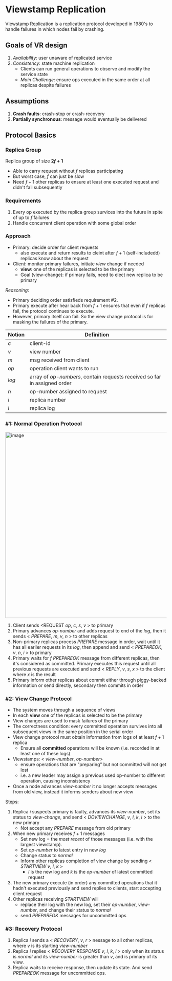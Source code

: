 # Viewstamp Replication 
Viewstamp Replication is a replication protocol developed in 1980's to handle failures in which nodes fail by crashing. 

## Goals of VR design 
1. _Availability_: user unaware of replicated service
2. _Consistency_: state machine replication
    - Clients can run general operations to observe and modify the service state
    - _Main Challenge_: ensure ops executed in the same order at all replicas despite failures


## Assumptions 
1. **Crash faults**: crash-stop or crash-recovery
2. **Partially synchronous**: message would eventually be delivered

## Protocol Basics 
### Replica Group 
Replica group of size **$2f+1$**
*   Able to carry request without $f$ replicas participating
*   But worst case, $f$ can just be slow
*   Need $f+1$ other replicas to ensure at least one executed request and didn't fail subsequently 

### Requirements 
1. Every op executed by the replica group survices into the future in spite of up to $f$ failures 
2. Handle concurrent client operation with some global order

### Approach 
* Primary: decide order for client requests
    *  also execute and return results to cleint after $f+1$ (self-includedd) replicas know about the request
* Client: monitor primary failures, initiate _view_ change if needed
    *  **view**: one of the replicas is selected to be the primary
    *  Goal (view-change): if primary fails, need to elect new replica to be primary 

_Reasoning_:
* Primary deciding order satisfieds requirement #2.
* Primary execute after hear back from $f+1$ ensures that even if $f$ replicas fail, the protocol continues to execute.
* However, primary itself can fail. So the view change protocol is for masking the failures of the primary. 

| Notion   |     Definition     | 
|----------| -------------|
| $c$ |  client-id | 
| $v$ |  view number | 
| $m$ |  msg received from client | 
| _op_ |  operation client wants to run | 
|_log_ | array of _op-numbers_, contain requests received so far in assigned order | 
| $n$ |  op-number assigned to request | 
| $i$ |  replica number | 
| $l$ |  replica log |

### #1: Normal Operation Protocol 
<img width="579" alt="image" src="https://github.com/lynnliu030/os-prelim/assets/39693493/23dcbb8e-c1b2-48ee-ad19-f1405a15bafd">


1. Client sends <REQUEST _op_, $c$, $s$, $v$ > to primary
2. Primary advances _op-number_ and adds request to end of the _log_, then it sends < $PREPARE$, $m$, $v$, $n$ > to other replicas
3. Non-primary replicas process $PREPARE$ message in order, wait until it has all eariler requests in its _log_, then append and send < $PREPAREOK$, $v$, $n$, $i$ > to primary
4. Primary waits for $f$ $PREPAREOK$ message from different replicas, then it's considered as committed. Primary executes this request until all previous requests are executed and send < $REPLY$, $v$, $s$, $x$ > to the client where $x$ is the result
5. Primary inform other replicas about commit either through piggy-backed information or send directly, secondary then commits in order

### #2: View Change Protocol 
* The system moves through a sequence of views
* In each **view** one of the replicas is selected to be the primary
* View changes are used to mask failures of the primary
* The correctness condition: every committed operation survives into all subsequent views in the same position in the serial order
* View change protocol must obtain information from logs of at least $f+1$ replica
    * Ensure all **committed** operations will be known (i.e. recorded in at least one of these logs)
* Viewstamps: < _view-number_, _op-number_>   
    *  ensure operations that are "preparing" but not committed will not get lost
    *  i.e. a new leader may assign a previous used op-number to different operation, causing inconsistency
*  Once a node advances _view-number_ it no longer accepts messages from old view, instead it informs senders about new view 
 
Steps:
1. Replica $i$ suspects primary is faulty, advances its _view-number_, set its status to _view-change_, and send < $DOVIEWCHANGE$, $v$, $l$, $k$, $i$ > to the new primary
   *  Not accept any $PREPARE$ message from old primary 
2. When new primary receives $f+1$ messages
   *  Set new log = the _most recent_ of those messages (i.e. with the largest viewstamp).
   *  Set _op-number_ to latest entry in new _log_
   *  Change status to _normal_
   *  Inform other replicas completion of view change by sending < $STARTVIEW$ $v$, $l$, $k$ >
       *  $l$ is the new log and $k$ is the _op-number_ of latest committed request
3. The new primary execute (in order) any committed operations that it hadn't executed previously and send replies to clients, start accepting client request
4. Other replicas receiving $STARTVIEW$ will
   *  replace their log with the new log, set their _op-number_, _view-number_, and change their status to _normal_
   *  send $PREPAREOK$ messages for uncommitted ops 

### #3: Recovery Protocol 
1. Replica $i$ sends a < $RECOVERY$, $v$, $r$ > nessage to all other replicas, where $v$ is its starting _view-number_
2. Replica $i$ replies < $RECOVERY$ $RESPONSE$ $v$, $l$, $k$, $i$ > only when its status is $normal$ and its _view-number_ is greater than $v$, and is primary of its view.
3. Replica waits to receive response, then update its state. And send $PREPAREOK$ message for uncommitted ops. 
